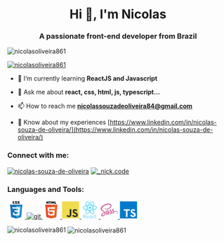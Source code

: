 <h1 align="center">Hi 👋, I'm Nicolas</h1>
<h3 align="center">A passionate front-end developer from Brazil</h3>

<p align="left"> <img src="https://komarev.com/ghpvc/?username=nicolasoliveira861&label=Profile%20views&color=0e75b6&style=flat" alt="nicolasoliveira861" /> </p>

<p align="left"> <a href="https://github.com/ryo-ma/github-profile-trophy"><img src="https://github-profile-trophy.vercel.app/?username=nicolasoliveira861" alt="nicolasoliveira861" /></a> </p>

- 🌱 I’m currently learning **ReactJS and Javascript**

- 💬 Ask me about **react, css, html, js, typescript...**

- 📫 How to reach me **nicolassouzadeoliveira84@gmail.com**

- 📄 Know about my experiences [https://www.linkedin.com/in/nicolas-souza-de-oliveira/](https://www.linkedin.com/in/nicolas-souza-de-oliveira/)

<h3 align="left">Connect with me:</h3>
<p align="left">
<a href="https://linkedin.com/in/nicolas-souza-de-oliveira" target="blank"><img align="center" src="https://raw.githubusercontent.com/rahuldkjain/github-profile-readme-generator/master/src/images/icons/Social/linked-in-alt.svg" alt="nicolas-souza-de-oliveira" height="30" width="40" /></a>
<a href="https://instagram.com/_nick.code" target="blank"><img align="center" src="https://raw.githubusercontent.com/rahuldkjain/github-profile-readme-generator/master/src/images/icons/Social/instagram.svg" alt="_nick.code" height="30" width="40" /></a>
</p>

<h3 align="left">Languages and Tools:</h3>
<p align="left"> <a href="https://www.w3schools.com/css/" target="_blank" rel="noreferrer"> <img src="https://raw.githubusercontent.com/devicons/devicon/master/icons/css3/css3-original-wordmark.svg" alt="css3" width="40" height="40"/> </a> <a href="https://git-scm.com/" target="_blank" rel="noreferrer"> <img src="https://www.vectorlogo.zone/logos/git-scm/git-scm-icon.svg" alt="git" width="40" height="40"/> </a> <a href="https://www.w3.org/html/" target="_blank" rel="noreferrer"> <img src="https://raw.githubusercontent.com/devicons/devicon/master/icons/html5/html5-original-wordmark.svg" alt="html5" width="40" height="40"/> </a> <a href="https://developer.mozilla.org/en-US/docs/Web/JavaScript" target="_blank" rel="noreferrer"> <img src="https://raw.githubusercontent.com/devicons/devicon/master/icons/javascript/javascript-original.svg" alt="javascript" width="40" height="40"/> </a> <a href="https://reactjs.org/" target="_blank" rel="noreferrer"> <img src="https://raw.githubusercontent.com/devicons/devicon/master/icons/react/react-original-wordmark.svg" alt="react" width="40" height="40"/> </a> <a href="https://sass-lang.com" target="_blank" rel="noreferrer"> <img src="https://raw.githubusercontent.com/devicons/devicon/master/icons/sass/sass-original.svg" alt="sass" width="40" height="40"/> </a> <a href="https://www.typescriptlang.org/" target="_blank" rel="noreferrer"> <img src="https://raw.githubusercontent.com/devicons/devicon/master/icons/typescript/typescript-original.svg" alt="typescript" width="40" height="40"/> </a> </p>

<p><img align="left" src="https://github-readme-stats.vercel.app/api/top-langs?username=nicolasoliveira861&show_icons=true&locale=en&layout=compact" alt="nicolasoliveira861" /></p>

<p>&nbsp;<img align="center" src="https://github-readme-stats.vercel.app/api?username=nicolasoliveira861&show_icons=true&locale=en" alt="nicolasoliveira861" /></p>
